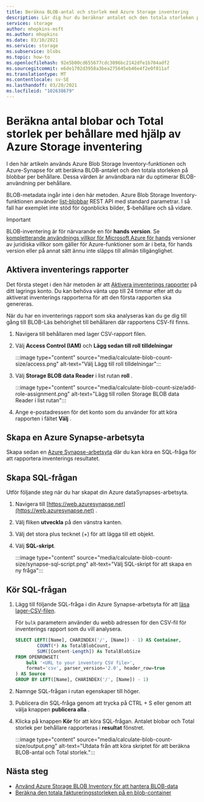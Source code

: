 ```yaml
---
title: Beräkna BLOB-antal och storlek med Azure Storage inventering
description: Lär dig hur du beräknar antalet och den totala storleken på blobbar per behållare.
services: storage
author: mhopkins-msft
ms.author: mhopkins
ms.date: 03/10/2021
ms.service: storage
ms.subservice: blobs
ms.topic: how-to
ms.openlocfilehash: 92e5b00cd655677cdc3096bc2142dfe1b704adf2
ms.sourcegitcommit: e6de1702d3958a3bea275645eb46e4f2e0f011af
ms.translationtype: MT
ms.contentlocale: sv-SE
ms.lasthandoff: 03/20/2021
ms.locfileid: "102638679"
---
```

# <a name="calculate-blob-count-and-total-size-per-container-using-azure-storage-inventory"></a>Beräkna antal blobar och Total storlek per behållare med hjälp av Azure Storage inventering

I den här artikeln används Azure Blob Storage Inventory-funktionen och Azure-Synapse för att beräkna BLOB-antalet och den totala storleken på blobbar per behållare. Dessa värden är användbara när du optimerar BLOB-användning per behållare.

BLOB-metadata ingår inte i den här metoden. Azure Blob Storage Inventory-funktionen använder [list-blobbar](/rest/api/storageservices/list-blobs) REST API med standard parametrar. I så fall har exemplet inte stöd för ögonblicks bilder, $-behållare och så vidare.

> [!IMPORTANT]
> BLOB-inventering är för närvarande en för **hands version**. Se [kompletterande användnings villkor för Microsoft Azure för hands](https://azure.microsoft.com/support/legal/preview-supplemental-terms/) versioner av juridiska villkor som gäller för Azure-funktioner som är i beta, för hands version eller på annat sätt ännu inte släpps till allmän tillgänglighet.

## <a name="enable-inventory-reports"></a>Aktivera inventerings rapporter

Det första steget i den här metoden är att [Aktivera inventerings rapporter](blob-inventory.md#enable-inventory-reports) på ditt lagrings konto. Du kan behöva vänta upp till 24 timmar efter att du aktiverat inventerings rapporterna för att den första rapporten ska genereras.

När du har en inventerings rapport som ska analyseras kan du ge dig till gång till BLOB-Läs behörighet till behållaren där rapportens CSV-fil finns.

1. Navigera till behållaren med lager CSV-rapport filen.
1. Välj **Access Control (IAM)** och **Lägg sedan till roll tilldelningar**

    :::image type="content" source="media/calculate-blob-count-size/access.png" alt-text="Välj Lägg till roll tilldelningar":::

1. Välj **Storage BLOB data Reader** i list rutan **roll** .

    :::image type="content" source="media/calculate-blob-count-size/add-role-assignment.png" alt-text="Lägg till rollen Storage BLOB data Reader i list rutan":::

1. Ange e-postadressen för det konto som du använder för att köra rapporten i fältet **Välj** .

## <a name="create-an-azure-synapse-workspace"></a>Skapa en Azure Synapse-arbetsyta

Skapa sedan en [Azure Synapse-arbetsyta](/azure/synapse-analytics/get-started-create-workspace) där du kan köra en SQL-fråga för att rapportera inventerings resultatet.

## <a name="create-the-sql-query"></a>Skapa SQL-frågan

Utför följande steg när du har skapat din Azure dataSynapses-arbetsyta.

1. Navigera till [https://web.azuresynapse.net](https://web.azuresynapse.net) .
1. Välj fliken **utveckla** på den vänstra kanten.
1. Välj det stora plus tecknet (+) för att lägga till ett objekt.
1. Välj **SQL-skript**.

    :::image type="content" source="media/calculate-blob-count-size/synapse-sql-script.png" alt-text="Välj SQL-skript för att skapa en ny fråga":::

## <a name="run-the-sql-query"></a>Kör SQL-frågan

1. Lägg till följande SQL-fråga i din Azure Synapse-arbetsyta för att [läsa lager-CSV-filen](/azure/synapse-analytics/sql/query-single-csv-file#read-a-csv-file).

    För `bulk` parametern använder du webb adressen för den CSV-fil för inventerings rapport som du vill analysera.

    ```sql
    SELECT LEFT([Name], CHARINDEX('/', [Name]) - 1) AS Container, 
            COUNT(*) As TotalBlobCount,
            SUM([Content-Length]) As TotalBlobSize
    FROM OPENROWSET(
        bulk '<URL to your inventory CSV file>',
        format='csv', parser_version='2.0', header_row=true
    ) AS Source
    GROUP BY LEFT([Name], CHARINDEX('/', [Name]) - 1)
    ```

1. Namnge SQL-frågan i rutan egenskaper till höger.

1. Publicera din SQL-fråga genom att trycka på CTRL + S eller genom att välja knappen **publicera alla** .

1. Klicka på knappen **Kör** för att köra SQL-frågan. Antalet blobar och Total storlek per behållare rapporteras i **resultat** fönstret.

    :::image type="content" source="media/calculate-blob-count-size/output.png" alt-text="Utdata från att köra skriptet för att beräkna BLOB-antal och Total storlek.":::

## <a name="next-steps"></a>Nästa steg

- [Använd Azure Storage BLOB Inventory för att hantera BLOB-data](blob-inventory.md)
- [Beräkna den totala faktureringsstorleken på en blob-container](../scripts/storage-blobs-container-calculate-billing-size-powershell.md)

